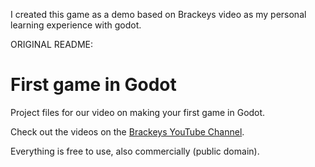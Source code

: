 I created this game as a demo based on Brackeys video as my personal learning experience with godot.

ORIGINAL README:
# First game in Godot
Project files for our video on making your first game in Godot.

Check out the videos on the [Brackeys YouTube Channel](http://youtube.com/brackeys).

Everything is free to use, also commercially (public domain).